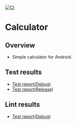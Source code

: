[![CI](https://github.com/asabon/Calculator/actions/workflows/android.yml/badge.svg?branch=master)](https://github.com/asabon/Calculator/actions/workflows/android.yml)

# Calculator

## Overview

- Simple calculator for Android.

## Test results

- [Test report(Debug)](https://asabon.github.io/Documents/Calculator/reports/test-report/testDebugUnitTest/)
- [Test report(Release)](https://asabon.github.io/Documents/Calculator/reports/test-report/testReleaseUnitTest/)

## Lint results

- [Test report(Debug)](https://asabon.github.io/Documents/Calculator/reports/lint-report/lint-results-debug.html)

